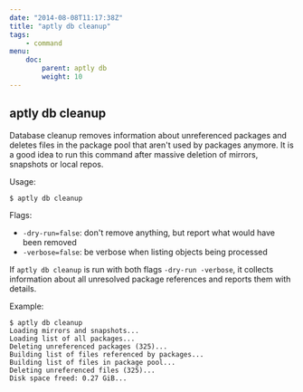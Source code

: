 ```yaml
---
date: "2014-08-08T11:17:38Z"
title: "aptly db cleanup"
tags:
    - command
menu:
    doc:
        parent: aptly db
        weight: 10
---
```


aptly db cleanup
----------------

Database cleanup removes information about unreferenced packages and
deletes files in the package pool that aren't used by packages anymore.
It is a good idea to run this command after massive deletion of
mirrors, snapshots or local repos.

Usage:

    $ aptly db cleanup

Flags:

-   `-dry-run=false`: don't remove anything, but report what would have been
    removed
-   `-verbose=false`: be verbose when listing objects being processed

If `aptly db cleanup` is run with both flags `-dry-run -verbose`, it collects information
about all unresolved package references and reports them with details.

Example:

    $ aptly db cleanup
    Loading mirrors and snapshots...
    Loading list of all packages...
    Deleting unreferenced packages (325)...
    Building list of files referenced by packages...
    Building list of files in package pool...
    Deleting unreferenced files (325)...
    Disk space freed: 0.27 GiB...

 